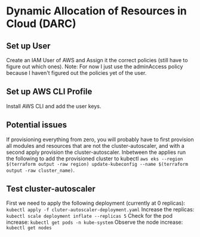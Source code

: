 # Dynamic Allocation of Resources in Cloud (DARC)

## Set up User
Create an IAM User of AWS and Assign it the correct policies (still have to figure out which ones).
Note: For now I just use the adminAccess policy because I haven't figured out the policies yet of the user.

## Set up AWS CLI Profile
Install AWS CLI and add the user keys.

## Potential issues
If provisioning everything from zero, you will probably have to first provision all modules and resources that are not the cluster-autoscaler, and with a second apply provision the cluster-autoscaler. Inbetween the applies run the following to add the provisioned cluster to kubectl `aws eks --region $(terraform output -raw region) update-kubeconfig --name $(terraform output -raw cluster_name)`.

## Test cluster-autoscaler
First we need to apply the following deployment (currently at 0 replicas):
`kubectl apply -f cluter-autoscaler-deployment.yaml`
Increase the replicas:
`kubectl scale deployment inflate --replicas 5`
Check for the pod increase:
`kubectl get pods -n kube-system`
Observe the node increase:
`kubectl get nodes`
